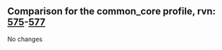 ## Comparison for the common_core profile, rvn: [575](https://github.com/PRO100KatYT/FortniteProfileRevisions/tree/main/profiles/common_core/575%20common_core.json)-[577](https://github.com/PRO100KatYT/FortniteProfileRevisions/tree/main/profiles/common_core/577%20common_core.json)

No changes
